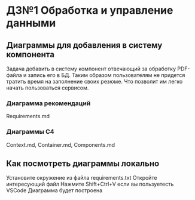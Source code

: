 # ДЗ№1 Обработка и управление данными

## Диаграммы для добавления в систему компонента

Задача добавить в систему компонент отвечающий за обработку PDF-файла и запись его в БД. Таким образом пользователям не придется тратить время на заполнение своих резюме. Что позволит им легко начать пользоваться сервисом.

### Диаграмма рекомендаций 

Requirements.md

### Диаграммы C4

Context.md, Container.md, Components.md

## Как посмотреть диаграммы локально

Установите окружение из файла requirements.txt
Откройте интересующий файл
Нажмите Shift+Ctrl+V если вы пользуетесть VSCode
Диаграмма будет построена





